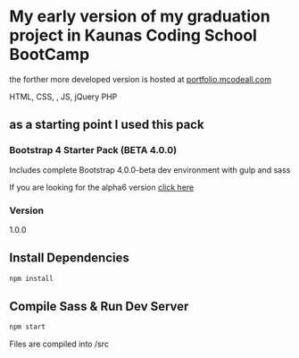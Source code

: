 # My early version of my graduation project in Kaunas Coding School BootCamp

the forther more developed version is hosted at [portfolio.mcodeall.com](portfolio.mcodeall.com) 

HTML, CSS, , JS, jQuery PHP



## as a starting point I used this pack

### Bootstrap 4 Starter Pack (BETA 4.0.0)

Includes complete Bootstrap 4.0.0-beta dev environment with gulp and sass

If you are looking for the alpha6 version [click here](https://github.com/bradtraversy/bs4starter_alpha6)

### Version

1.0.0

## Install Dependencies

```bash
npm install 
```

## Compile Sass & Run Dev Server

```bash
npm start
```

Files are compiled into /src
